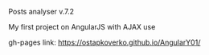 Posts analyser v.7.2

My first project on AngularJS with AJAX use



gh-pages link: https://ostapkoverko.github.io/AngularY01/   